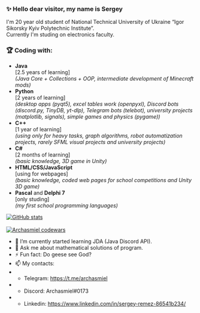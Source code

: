 ### ✨ Hello dear visitor, my name is Sergey<br> 
I'm 20 year old student of National Technical University of Ukraine “Igor Sikorsky Kyiv Polytechnic Institute”.<br> 
Currently I'm studing on electronics faculty.<br>



### 🏆 Coding with:
- **Java**<br> 
[2.5 years of learning]<br> 
*(Java Core + Сollections + OOP, intermediate development of Minecraft mods)*
- **Python**<br/> 
[2 years of learning]<br> 
*(desktop apps (pyqt5), excel tables work (openpyxl), Discord bots (discord.py, TinyDB, yt-dlp), Telegram bots (telebot), university projects (matplotlib, signals), simple games and physics (pygame))*
- **C++**<br> 
[1 year of learning]<br> 
*(using only for heavy tasks, graph algorithms, robot automatization projects, rarely SFML visual projects and university projects)*
- **C#**<br> 
[2 months of learning]<br> 
*(basic knowledge, 3D game in Unity)*
- **HTML/CSS/JavaScript**<br> 
[using for webpages]<br> 
*(basic knowledge, coded web pages for school competitions and Unity 3D game)*
- **Pascal** and **Delphi 7**<br> 
[only studing]<br> 
*(my first school programming languages)*


[![GitHub stats](https://github-readme-stats.vercel.app/api?username=Archasmiel&theme=gruvbox)](https://github.com/anuraghazra/github-readme-stats) <br><br>
[![Archasmiel codewars](https://www.codewars.com/users/Archasmiel/badges/large)](https://www.codewars.com/users/Archasmiel)


- 🌱 I’m currently started learning JDA (Java Discord API).
- 💬 Ask me about mathematical solutions of program.
- ⚡ Fun fact: Do geese see God?
- 📫 My contacts: 
- - Telegram: https://t.me/archasmiel
- - Discord: Archasmiel#0173
- - Linkedin: https://www.linkedin.com/in/sergey-remez-86541b234/
